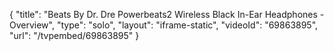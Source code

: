 {
    "title": "Beats By Dr. Dre Powerbeats2 Wireless Black In-Ear Headphones - Overview",
    "type": "solo",
    "layout": "iframe-static",
    "videoId": "69863895",
    "url": "\/tvpembed\/69863895"
}